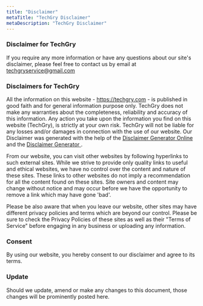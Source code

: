 ```yaml
---
title: "Disclaimer"
metaTitle: "TechGry Disclaimer"
metaDescription: "TechGry Disclaimer"
---
```


###  Disclaimer for TechGry

If you require any more information or have any questions about our site's disclaimer, please feel free to contact us 
by email at techgryservice@gmail.com

### Disclaimers for TechGry

All the information on this website - https://techgry.com - is published in good faith and for general information purpose only. 
TechGry does not make any warranties about the completeness, reliability and accuracy of this information. 
Any action you take upon the information you find on this website (TechGry), is strictly at your own risk. 
TechGry will not be liable for any losses and/or damages in connection with the use of our website. 
Our Disclaimer was generated with the help of the <a href="https://www.privacypolicyonline.com/disclaimer-generator/">Disclaimer Generator Online </a>  
and the <a href="https://www.disclaimergenerator.org/"> Disclaimer Generator </a>.  

From our website, you can visit other websites by following hyperlinks to such external sites. 
While we strive to provide only quality links to useful and ethical websites, we have no control over the content 
and nature of these sites. These links to other websites do not imply a recommendation for all the content found on these sites. 
Site owners and content may change without notice and may occur before we have the opportunity to remove a link which 
may have gone 'bad'.

Please be also aware that when you leave our website, other sites may have different privacy policies and terms 
which are beyond our control. Please be sure to check the Privacy Policies of these sites as well as their "Terms of Service" 
before engaging in any business or uploading any information.

### Consent

By using our website, you hereby consent to our disclaimer and agree to its terms.

### Update

Should we update, amend or make any changes to this document, those changes will be prominently posted here.
